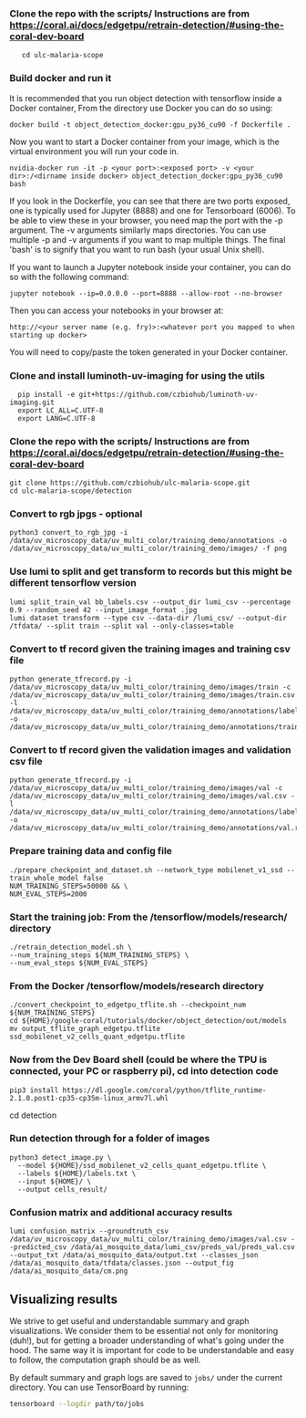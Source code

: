 ### Clone the repo with the scripts/ Instructions are from https://coral.ai/docs/edgetpu/retrain-detection/#using-the-coral-dev-board
```git clone https://github.com/czbiohub/ulc-malaria-scope.git
   cd ulc-malaria-scope
```

### Build docker and run it

It is recommended that you run object detection with tensorflow inside a Docker container, From the directory use Docker
you can do so using:
```buildoutcfg
docker build -t object_detection_docker:gpu_py36_cu90 -f Dockerfile .
```
Now you want to start a Docker container from your image, which is the virtual environment you will run your code in.
```buildoutcfg
nvidia-docker run -it -p <your port>:<exposed port> -v <your dir>:/<dirname inside docker> object_detection_docker:gpu_py36_cu90 bash
```
If you look in the Dockerfile, you can see that there are two ports exposed, one is typically used for Jupyter (8888)
and one for Tensorboard (6006). To be able to view these in your browser, you need map the port with the -p argument.
The -v arguments similarly maps directories. You can use multiple -p and -v arguments if you want to map multiple things.
The final 'bash' is to signify that you want to run bash (your usual Unix shell). 

If you want to launch a Jupyter notebook inside your container, you can do so with the following command:
```buildoutcfg
jupyter notebook --ip=0.0.0.0 --port=8888 --allow-root --no-browser
```
Then you can access your notebooks in your browser at:
```buildoutcfg
http://<your server name (e.g. fry)>:<whatever port you mapped to when starting up docker>
```
You will need to copy/paste the token generated in your Docker container.

### Clone and install luminoth-uv-imaging for using the utils
```
  pip install -e git+https://github.com/czbiohub/luminoth-uv-imaging.git
  export LC_ALL=C.UTF-8
  export LANG=C.UTF-8
```

### Clone the repo with the scripts/ Instructions are from https://coral.ai/docs/edgetpu/retrain-detection/#using-the-coral-dev-board
```
git clone https://github.com/czbiohub/ulc-malaria-scope.git
cd ulc-malaria-scope/detection
```

### Convert to rgb jpgs - optional
```
python3 convert_to_rgb_jpg -i /data/uv_microscopy_data/uv_multi_color/training_demo/annotations -o /data/uv_microscopy_data/uv_multi_color/training_demo/images/ -f png
```

### Use lumi to split and get transform to records but this might be different tensorflow version
```
lumi split_train_val bb_labels.csv --output_dir lumi_csv --percentage 0.9 --random_seed 42 --input_image_format .jpg
lumi dataset transform --type csv --data-dir /lumi_csv/ --output-dir /tfdata/ --split train --split val --only-classes=table
```

### Convert to tf record given the training images and training csv file 
```
python generate_tfrecord.py -i /data/uv_microscopy_data/uv_multi_color/training_demo/images/train -c /data/uv_microscopy_data/uv_multi_color/training_demo/images/train.csv -l /data/uv_microscopy_data/uv_multi_color/training_demo/annotations/label_map.pbtxt -o /data/uv_microscopy_data/uv_multi_color/training_demo/annotations/train.record
```

### Convert to tf record given the validation images and validation csv file 
```
python generate_tfrecord.py -i /data/uv_microscopy_data/uv_multi_color/training_demo/images/val -c /data/uv_microscopy_data/uv_multi_color/training_demo/images/val.csv -l /data/uv_microscopy_data/uv_multi_color/training_demo/annotations/label_map.pbtxt -o /data/uv_microscopy_data/uv_multi_color/training_demo/annotations/val.record
```


### Prepare training data and config file
```
./prepare_checkpoint_and_dataset.sh --network_type mobilenet_v1_ssd --train_whole_model false
NUM_TRAINING_STEPS=50000 && \
NUM_EVAL_STEPS=2000
```

### Start the training job: From the /tensorflow/models/research/ directory
```
./retrain_detection_model.sh \
--num_training_steps ${NUM_TRAINING_STEPS} \
--num_eval_steps ${NUM_EVAL_STEPS}
```

### From the Docker /tensorflow/models/research directory
```
./convert_checkpoint_to_edgetpu_tflite.sh --checkpoint_num ${NUM_TRAINING_STEPS}
cd ${HOME}/google-coral/tutorials/docker/object_detection/out/models
mv output_tflite_graph_edgetpu.tflite ssd_mobilenet_v2_cells_quant_edgetpu.tflite
```

### Now from the Dev Board shell (could be where the TPU is connected, your PC or raspberry pi), cd into detection code
```
pip3 install https://dl.google.com/coral/python/tflite_runtime-2.1.0.post1-cp35-cp35m-linux_armv7l.whl
```

cd detection

### Run detection through for a folder of images
```
python3 detect_image.py \
  --model ${HOME}/ssd_mobilenet_v2_cells_quant_edgetpu.tflite \
  --labels ${HOME}/labels.txt \
  --input ${HOME}/ \
  --output cells_result/
```

### Confusion matrix and additional accuracy results

```
lumi confusion_matrix --groundtruth_csv /data/uv_microscopy_data/uv_multi_color/training_demo/images/val.csv --predicted_csv /data/ai_mosquito_data/lumi_csv/preds_val/preds_val.csv --output_txt /data/ai_mosquito_data/output.txt --classes_json /data/ai_mosquito_data/tfdata/classes.json --output_fig /data/ai_mosquito_data/cm.png
````

## Visualizing results

We strive to get useful and understandable summary and graph visualizations. We consider them to be essential not only for monitoring (duh!), but for getting a broader understanding of what's going under the hood. The same way it is important for code to be understandable and easy to follow, the computation graph should be as well.

By default summary and graph logs are saved to `jobs/` under the current directory. You can use TensorBoard by running:

```bash
tensorboard --logdir path/to/jobs
